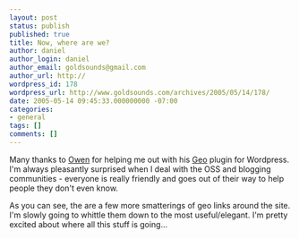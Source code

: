 ```yaml
---
layout: post
status: publish
published: true
title: Now, where are we?
author: daniel
author_login: daniel
author_email: goldsounds@gmail.com
author_url: http://
wordpress_id: 178
wordpress_url: http://www.goldsounds.com/archives/2005/05/14/178/
date: 2005-05-14 09:45:33.000000000 -07:00
categories:
- general
tags: []
comments: []
---
```

Many thanks to <a href="http://www.asymptomatic.net">Owen</a> for helping me out with his <a href="http://www.asymptomatic.net/_wiki/GeoPlugin">Geo</a> plugin for Wordpress. I'm always pleasantly surprised when I deal with the OSS and blogging communities - everyone is really friendly and goes out of their way to help people they don't even know.

As you can see, the are a few more smatterings of geo links around the site. I'm slowly going to whittle them down to the most useful/elegant. I'm pretty excited about where all this stuff is going...
